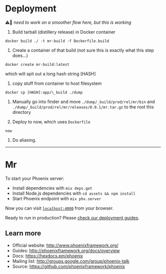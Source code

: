 # Deployment

⚠️🔮 _need to work on a smoother flow here, but this is working_

1. Build tarball (distillery release) in Docker container

```
docker build ./ -t mr-build -f Dockerfile.build
```

1. Create a container of that build (not sure this is exactly what this step does...)

```
docker create mr-build:latest
```

which will spit out a long hash string [HASH]

1. copy stuff from container to host filesystem

```
docker cp [HASH]:app/\_build ./dump
```

1. Manually go into finder and move `./dump/_build/prod/rel/mr/bin` and `./dump/_build/prod/rel/mr/releases/0.0.1/mr.tar.gz` to the root this directory

1. Deploy to now, which uses `Dockerfile`

```
now
```

1. Do aliasing.

---

# Mr

To start your Phoenix server:

* Install dependencies with `mix deps.get`
* Install Node.js dependencies with `cd assets && npm install`
* Start Phoenix endpoint with `mix phx.server`

Now you can visit [`localhost:4000`](http://localhost:4000) from your browser.

Ready to run in production? Please [check our deployment guides](http://www.phoenixframework.org/docs/deployment).

## Learn more

* Official website: http://www.phoenixframework.org/
* Guides: http://phoenixframework.org/docs/overview
* Docs: https://hexdocs.pm/phoenix
* Mailing list: http://groups.google.com/group/phoenix-talk
* Source: https://github.com/phoenixframework/phoenix
